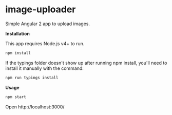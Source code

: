 # image-uploader
Simple Angular 2 app to upload images.

<b>Installation</b>

This app requires Node.js v4+ to run.

```javascript
npm install
```
If the typings folder doesn't show up after running npm install, you'll need to install it manually with the command:

```javascript
npm run typings install
```
<b>Usage</b>

```javascript
npm start
```
Open http://localhost:3000/

